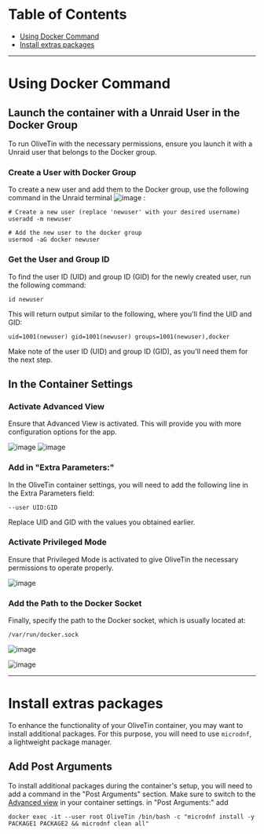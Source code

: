 # Table of Contents
- [Using Docker Command](#using-docker-command)
- [Install extras packages](#install-extras-packages)

---

# Using Docker Command
## Launch the container with a Unraid User in the Docker Group
To run OliveTin with the necessary permissions, ensure you launch it with a Unraid user that belongs to the Docker group.
### Create a User with Docker Group
To create a new user and add them to the Docker group, use the following command in the Unraid terminal ![image](https://github.com/user-attachments/assets/26dfb45a-9dde-47e9-a061-4695da8b0564) :
```
# Create a new user (replace 'newuser' with your desired username)
useradd -m newuser

# Add the new user to the docker group
usermod -aG docker newuser
```

### Get the User and Group ID
To find the user ID (UID) and group ID (GID) for the newly created user, run the following command:
```
id newuser
```
This will return output similar to the following, where you'll find the UID and GID:
```
uid=1001(newuser) gid=1001(newuser) groups=1001(newuser),docker
```
Make note of the user ID (UID) and group ID (GID), as you'll need them for the next step.

## In the Container Settings
### Activate Advanced View
Ensure that Advanced View is activated. This will provide you with more configuration options for the app.

![image](https://github.com/user-attachments/assets/c0a4a8d2-c7fd-4587-b581-32ea98cd1f40)
![image](https://github.com/user-attachments/assets/3abad6d3-3bdf-4890-a06e-1993610ab63a)

### Add in "Extra Parameters:"
In the OliveTin container settings, you will need to add the following line in the Extra Parameters field:
```
--user UID:GID
```
Replace UID and GID with the values you obtained earlier.

### Activate Privileged Mode
Ensure that Privileged Mode is activated to give OliveTin the necessary permissions to operate properly.

![image](https://github.com/user-attachments/assets/83910125-154e-4ee2-8c97-09ef784dcfdc)

### Add the Path to the Docker Socket
Finally, specify the path to the Docker socket, which is usually located at:
```
/var/run/docker.sock
```

![image](https://github.com/user-attachments/assets/750c6aeb-7a0c-4561-a522-8eaabcd7dff1)

![image](https://github.com/user-attachments/assets/5f2b7a08-901c-4097-a1c7-c925cebca3bd)

---

# Install extras packages
To enhance the functionality of your OliveTin container, you may want to install additional packages. For this purpose, you will need to use `microdnf`, a lightweight package manager.
## Add Post Arguments
To install additional packages during the container's setup, you will need to add a command in the "Post Arguments" section.
Make sure to switch to the [Advanced view](https://github.com/Josh-su/My-OliveTin-Configs/blob/main/Setup/Unraid-Setup.md#activate-advanced-view) in your container settings.
in "Post Arguments:" add
```
docker exec -it --user root OliveTin /bin/bash -c "microdnf install -y PACKAGE1 PACKAGE2 && microdnf clean all"
```
